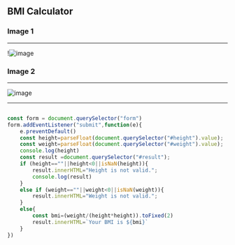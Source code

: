 ## BMI Calculator

### Image 1
---
!![image](https://github.com/Abhishekk-B/JavaScript_Projects/assets/95995839/cb35469c-c43f-406c-b2e7-7e5411e08bb8)

### Image 2
---
![image](https://github.com/Abhishekk-B/JavaScript_Projects/assets/95995839/997ddf17-3546-40b0-86ab-94eacf72bf63)

---

```JavaScript

const form = document.querySelector("form")
form.addEventListener("submit",function(e){
    e.preventDefault()
    const height=parseFloat(document.querySelector("#height").value);
    const weight=parseFloat(document.querySelector("#weight").value);
    console.log(height)
    const result =document.querySelector("#result");
    if (height==""||height<0||isNaN(height)){
        result.innerHTML="Height is not valid.";
        console.log(result)
    }
    else if (weight==""||weight<0||isNaN(weight)){
        result.innerHTML="Weight is not valid.";
    }
    else{
        const bmi=(weight/(height*height)).toFixed(2)
        result.innerHTML=`Your BMI is ${bmi}`
    }
})
```
